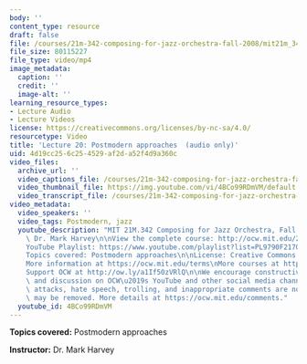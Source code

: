 ```yaml
---
body: ''
content_type: resource
draft: false
file: /courses/21m-342-composing-for-jazz-orchestra-fall-2008/mit21m_342f08_lec20_360p_16_9.mp4
file_size: 80115227
file_type: video/mp4
image_metadata:
  caption: ''
  credit: ''
  image-alt: ''
learning_resource_types:
- Lecture Audio
- Lecture Videos
license: https://creativecommons.org/licenses/by-nc-sa/4.0/
resourcetype: Video
title: 'Lecture 20: Postmodern approaches  (audio only)'
uid: 4d19cc25-6c25-4529-af2d-a52f4d9a360c
video_files:
  archive_url: ''
  video_captions_file: /courses/21m-342-composing-for-jazz-orchestra-fall-2008/1IQKXAck71H022pHvURNZ6ELidQF3tN3W_transcript.webvtt
  video_thumbnail_file: https://img.youtube.com/vi/4BCo99RDmVM/default.jpg
  video_transcript_file: /courses/21m-342-composing-for-jazz-orchestra-fall-2008/1IQKXAck71H022pHvURNZ6ELidQF3tN3W_transcript.pdf
video_metadata:
  video_speakers: ''
  video_tags: Postmodern, jazz
  youtube_description: "MIT 21M.342 Composing for Jazz Orchestra, Fall 2008\nInstructor:\
    \ Dr. Mark Harvey\n\nView the complete course: http://ocw.mit.edu/21m-342f08\n\
    YouTube Playlist: https://www.youtube.com/playlist?list=PL9790F2170F977E78\n\n\
    Topics covered: Postmodern approaches\n\nLicense: Creative Commons BY-NC-SA\n\
    More information at https://ocw.mit.edu/terms\nMore courses at https://ocw.mit.edu\n\
    Support OCW at http://ow.ly/a1If50zVRlQ\n\nWe encourage constructive comments\
    \ and discussion on OCW\u2019s YouTube and other social media channels. Personal\
    \ attacks, hate speech, trolling, and inappropriate comments are not allowed and\
    \ may be removed. More details at https://ocw.mit.edu/comments."
  youtube_id: 4BCo99RDmVM
---
```

**Topics covered:** Postmodern approaches

**Instructor:** Dr. Mark Harvey